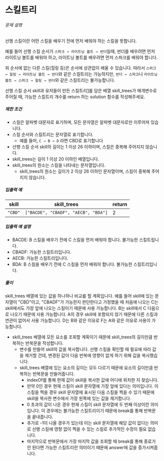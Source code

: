 # 스킬트리
###### 문제 설명

선행 스킬이란 어떤 스킬을 배우기 전에 먼저 배워야 하는 스킬을 뜻합니다.

예를 들어 선행 스킬 순서가  `스파크 → 라이트닝 볼트 → 썬더`일때, 썬더를 배우려면 먼저 라이트닝 볼트를 배워야 하고, 라이트닝 볼트를 배우려면 먼저 스파크를 배워야 합니다.

위 순서에 없는 다른 스킬(힐링 등)은 순서에 상관없이 배울 수 있습니다. 따라서  `스파크 → 힐링 → 라이트닝 볼트 → 썬더`와 같은 스킬트리는 가능하지만,  `썬더 → 스파크`나  `라이트닝 볼트 → 스파크 → 힐링 → 썬더`와 같은 스킬트리는 불가능합니다.

선행 스킬 순서 skill과 유저들이 만든 스킬트리[1](https://programmers.co.kr/learn/courses/30/lessons/49993?language=javascript#fn1)를 담은 배열 skill_trees가 매개변수로 주어질 때, 가능한 스킬트리 개수를 return 하는 solution 함수를 작성해주세요.

##### 제한 조건

-   스킬은 알파벳 대문자로 표기하며, 모든 문자열은 알파벳 대문자로만 이루어져 있습니다.
-   스킬 순서와 스킬트리는 문자열로 표기합니다.
    -   예를 들어,  `C → B → D`  라면  CBD로 표기합니다
-   선행 스킬 순서 skill의 길이는 1 이상 26 이하이며, 스킬은 중복해 주어지지 않습니다.
-   skill_trees는 길이 1 이상 20 이하인 배열입니다.
-   skill_trees의 원소는 스킬을 나타내는 문자열입니다.
    -   skill_trees의 원소는 길이가 2 이상 26 이하인 문자열이며, 스킬이 중복해 주어지지 않습니다.

##### 입출력 예
|skill|skill_trees|return|
|--|--|--|
|`"CBD"`|`["BACDE", "CBADF", "AECB", "BDA"]`|2|

##### 입출력 예 설명

-   BACDE: B 스킬을 배우기 전에 C 스킬을 먼저 배워야 합니다. 불가능한 스킬트립니다.
-   CBADF: 가능한 스킬트리입니다.
-   AECB: 가능한 스킬트리입니다.
-   BDA: B 스킬을 배우기 전에 C 스킬을 먼저 배워야 합니다. 불가능한 스킬트리입니다.

##### 풀이
skill_trees 배열에 있는 값을 하나하나 비교를 할 계획입니다. 예를 들어 skill에 있는 문자열이 "CBD"이고,  "CBADF"가 가능한지 판단한다고 가정했을 때 처음에 나오는 C는 skill에서도 가장 앞에 나오는 스킬이기 때문에 사용 가능합니다. B는 skill에서 C 다음으로 나오기 때문에 사용 가능합니다. A의 경우 skill에 포함되지 않기 때문에 다른 스킬과 연관이 없어서 사용 가능합니다. D는 B와 같은 이유로 F는 A와 같은 이유로 사용이 가능합니다.
  
- skill_trees 배열에 모든 요소를 조회할 계획이기 때문에 skill_trees의 길이만큼 반복하는 반복문을 작성합니다.
	- 변수를 만들어 skill의 값을 복사합니다. 선행 스킬을 확인할 때 필요에 따라 값을 제거할 건데, 변경된 값이 다음 반복에 영향이 없게 하기 위해 값을 복사했습니다.
	- skill_trees 배열에 있는 요소의 길이는 모두 다르기 때문에 요소의 길이만큼 반복하는 반복문을 만들어줍니다.
		- indexOf를 통해 현재 값이 skill을 복사한 값에 어디에 위치한 지 찾습니다.
		- 만약 0인 경우 현재 스킬이 skill 문자열에 가장 앞에 있다는 의미입니다. 이 스킬을 찍을 경우 skill 문자열에 표시된 다음 스킬을 찍을 수 있기 때문에 skill을 복사한 변수에서 가장 왼쪽에 있는 값을 제거합니다.
		- 0 초과의 값이 나온 경우 현재 스킬이 skill 문자열에 두 번째 이상이란 의미입니다. 이 경우에는 불가능한 스킬트리이기 때문에 break를 통해 반복문을 끝내줍니다.
		- 추가로 -1이 나올 경우가 있는데 이는 skill 문자열에 해당 값이 없다는 의미로 선행 스킬에 영향 없이 찍을 수 있는 스킬로 추가적인 수정이 필요 없습니다.
		- 마지막으로 반복문에서 가장 마지막 값을 조회할 때 break를 통해 종료가 안 된다면 가능한 스킬트리란 의미이기 때문에 answer에 값을 증가시켜줍니다.